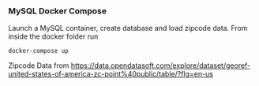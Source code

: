 ### MySQL Docker Compose

Launch a MySQL container, create database and load zipcode data.
From inside the  docker folder  run
```shell
docker-compose up 
```

Zipcode Data from
https://data.opendatasoft.com/explore/dataset/georef-united-states-of-america-zc-point%40public/table/?flg=en-us
